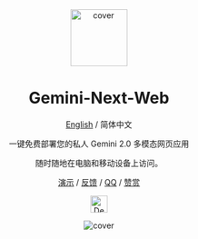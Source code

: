 <div align="center">

<img src="https://github.com/user-attachments/assets/b32944c3-3a05-4380-b5cb-8cc4093f00a9" alt="cover" style="width: 100px; height: 100px;">

<h1 align="center">Gemini-Next-Web</h1>

[English](https://github.com/ElricLiu/Gemini-Next-Web) / 简体中文

一键免费部署您的私人 Gemini 2.0 多模态网页应用

随时随地在电脑和移动设备上访问。

[演示](https://www.gemininextweb.com/) / [反馈](https://github.com/ElricLiu/Gemini-Next-Web/issues) / [QQ](https://qm.qq.com/q/Bxx3eI3ilW) / [赞赏](https://www.buymeacoffee.com/elricliu)

[<img src="https://vercel.com/button" alt="Deploy on Vercel" height="30">](https://vercel.com/new/clone?repository-url=https://github.com/ElricLiu/Gemini-Next-Web&env=NEXT_PUBLIC_GEMINI_API_KEY&project-name=gemini-next-web&repository-name=gemini-next-web)

![cover](https://github.com/user-attachments/assets/0dc224c0-52dd-4b40-bd08-8c744b267803)

</div>

